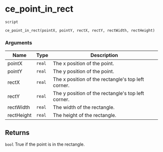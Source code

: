 # ce_point_in_rect
`script`
```gml
ce_point_in_rect(pointX, pointY, rectX, rectY, rectWidth, rectHeight)
```

### Arguments
| Name | Type | Description |
| ---- | ---- | ----------- |
| pointX | `real` | The x position of the point. |
| pointY | `real` | The y position of the point. |
| rectX | `real` | The x position of the rectangle's top left corner. |
| rectY | `real` | The y position of the rectangle's top left corner. |
| rectWidth | `real` | The width of the rectangle. |
| rectHeight | `real` | The height of the rectangle. |

## Returns
`bool` True if the point is in the rectangle.